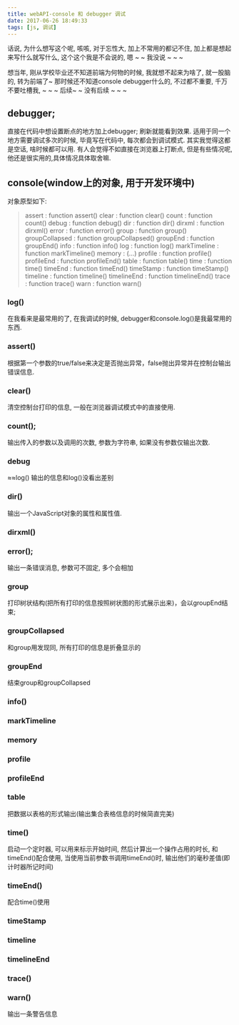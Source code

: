 ```yaml
---
title: webAPI-console 和 debugger 调试
date: 2017-06-26 18:49:33
tags: [js, 调试]
---
```

话说, 为什么想写这个呢, 咳咳, 对于忘性大, 加上不常用的都记不住, 加上都是想起来写什么就写什么, 这个这个我是不会说的, 嗯 ~ ~ 我没说 ~ ~ ~ 

<!-- more -->

想当年, 刚从学校毕业还不知道前端为何物的时候, 我就想不起来为啥了, 就一股脑的, 转为前端了~
那时候还不知道console debugger什么的, 不过都不重要, 千万不要吐槽我, ~ ~ ~ 后续~ ~ 没有后续 ~ ~ ~

## debugger;
直接在代码中想设置断点的地方加上debugger; 刷新就能看到效果. 适用于同一个地方需要调试多次的时候, 毕竟写在代码中, 每次都会到调试模式.
其实我觉得这都是空话, 啥时候都可以用. 有人会觉得不如直接在浏览器上打断点, 但是有些情况呢, 他还是很实用的,具体情况具体取舍嘛.

## console(window上的对象, 用于开发环境中)
对象原型如下:
>assert : function assert()
clear : function clear()
count : function count()
debug : function debug()
dir : function dir()
dirxml : function dirxml()
error : function error()
group : function group()
groupCollapsed : function groupCollapsed()
groupEnd : function groupEnd()
info : function info()
log : function log()
markTimeline : function markTimeline()
memory : (...)
profile : function profile()
profileEnd : function profileEnd()
table : function table()
time : function time()
timeEnd : function timeEnd()
timeStamp : function timeStamp()
timeline : function timeline()
timelineEnd : function timelineEnd()
trace : function trace()
warn : function warn()

### log()
在我看来是最常用的了, 在我调试的时候, debugger和console.log()是我最常用的东西.
### assert()
根据第一个参数的true/false来决定是否抛出异常，false抛出异常并在控制台输出错误信息.
### clear()
清空控制台打印的信息, 一般在浏览器调试模式中的直接使用.
### count();
输出传入的参数以及调用的次数, 参数为字符串, 如果没有参数仅输出次数.
### debug
≈≈log() 输出的信息和log()没看出差别
### dir()
输出一个JavaScript对象的属性和属性值.
### dirxml()
### error();
输出一条错误消息, 参数可不固定, 多个会相加
### group
打印树状结构(把所有打印的信息按照树状图的形式展示出来)，会以groupEnd结束;
### groupCollapsed
和group用发现同, 所有打印的信息是折叠显示的
### groupEnd
结束group和groupCollapsed
### info()

### markTimeline
### memory
### profile
### profileEnd

### table
把数据以表格的形式输出(输出集合表格信息的时候简直完美)
### time()
启动一个定时器, 可以用来标示开始时间, 然后计算出一个操作占用的时长, 和timeEnd()配合使用, 当使用当前参数书调用timeEnd()时, 输出他们的毫秒差值(即计时器所记时间)
### timeEnd()
配合time()使用
### timeStamp
### timeline
### timelineEnd
### trace()

### warn()
输出一条警告信息
